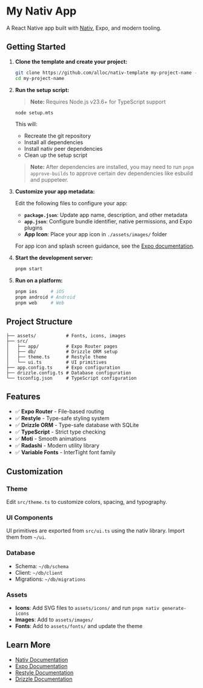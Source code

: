 # My Nativ App

A React Native app built with [Nativ](https://github.com/alloc/nativ), Expo, and modern tooling.

## Getting Started

1. **Clone the template and create your project:**

   ```bash
   git clone https://github.com/alloc/nativ-template my-project-name --depth 1
   cd my-project-name
   ```

2. **Run the setup script:**

   > **Note:** Requires Node.js v23.6+ for TypeScript support

   ```bash
   node setup.mts
   ```

   This will:
   - Recreate the git repository
   - Install all dependencies
   - Install nativ peer dependencies
   - Clean up the setup script

   > **Note:** After dependencies are installed, you may need to run `pnpm approve-builds` to approve certain dev dependencies like esbuild and puppeteer.

3. **Customize your app metadata:**

   Edit the following files to configure your app:
   - **`package.json`**: Update app name, description, and other metadata
   - **`app.json`**: Configure bundle identifier, native permissions, and Expo plugins
   - **App Icon**: Place your app icon in `./assets/images/` folder

   For app icon and splash screen guidance, see the [Expo documentation](https://docs.expo.dev/develop/user-interface/splash-screen-and-app-icon/).

4. **Start the development server:**

   ```bash
   pnpm start
   ```

5. **Run on a platform:**
   ```bash
   pnpm ios     # iOS
   pnpm android # Android
   pnpm web     # Web
   ```

## Project Structure

```
├── assets/           # Fonts, icons, images
├── src/
│   ├── app/          # Expo Router pages
│   ├── db/           # Drizzle ORM setup
│   ├── theme.ts      # Restyle theme
│   └── ui.ts         # UI primitives
├── app.config.ts     # Expo configuration
├── drizzle.config.ts # Database configuration
└── tsconfig.json     # TypeScript configuration
```

## Features

- ✅ **Expo Router** - File-based routing
- ✅ **Restyle** - Type-safe styling system
- ✅ **Drizzle ORM** - Type-safe database with SQLite
- ✅ **TypeScript** - Strict type checking
- ✅ **Moti** - Smooth animations
- ✅ **Radashi** - Modern utility library
- ✅ **Variable Fonts** - InterTight font family

## Customization

### Theme

Edit `src/theme.ts` to customize colors, spacing, and typography.

### UI Components

UI primitives are exported from `src/ui.ts` using the nativ library. Import them from `~/ui`.

### Database

- Schema: `~/db/schema`
- Client: `~/db/client`
- Migrations: `~/db/migrations`

### Assets

- **Icons**: Add SVG files to `assets/icons/` and run `pnpm nativ generate-icons`
- **Images**: Add to `assets/images/`
- **Fonts**: Add to `assets/fonts/` and update the theme

## Learn More

- [Nativ Documentation](https://github.com/alloc/nativ)
- [Expo Documentation](https://docs.expo.dev/)
- [Restyle Documentation](https://github.com/alloc/restyle)
- [Drizzle Documentation](https://orm.drizzle.team/)
